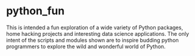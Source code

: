 # python_fun

This is intended a fun exploration of a wide variety of Python packages, home hacking projects and interesting data science applications.
The only intent of the scripts and modules shown are to inspire budding python programmers to explore the wild and wonderful world of Python.
